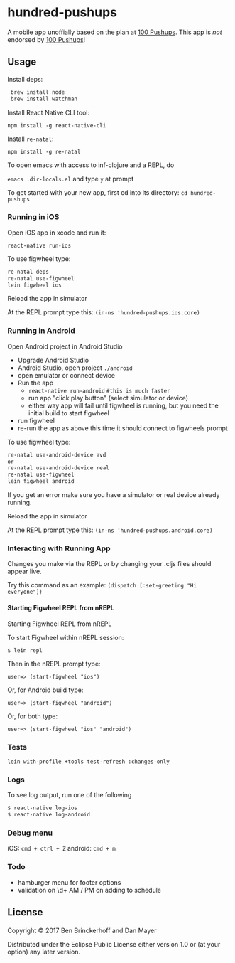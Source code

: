 # hundred-pushups

A mobile app unoffially based on the plan at [100 Pushups](http://www.100pushups.com). This app is *not* endorsed by [100 Pushups](http://www.100pushups.com)!

## Usage

Install deps:

```bash
 brew install node
 brew install watchman
```

Install React Native CLI tool:

`npm install -g react-native-cli`

Install `re-natal`:

`npm install -g re-natal`

To open emacs with access to inf-clojure and a REPL, do

`emacs .dir-locals.el` and type `y` at prompt

To get started with your new app, first cd into its directory:
`cd hundred-pushups`


### Running in iOS
Open iOS app in xcode and run it:

`react-native run-ios`

To use figwheel type:

```bash
re-natal deps
re-natal use-figwheel
lein figwheel ios
```

Reload the app in simulator

At the REPL prompt type this:
`(in-ns 'hundred-pushups.ios.core)`


### Running in Android

Open Android project in Android Studio

* Upgrade Android Studio
* Android Studio, open project `./android`
* open emulator or connect device
* Run the app
  * `react-native run-android` `#this is much faster` 
  * run app "click play button" (select simulator or device)
  * either way app will fail until figwheel is running, but you need the initial build to start figwheel
* run figwheel
* re-run the app as above this time it should connect to figwheels prompt

To use figwheel type:

```bash
re-natal use-android-device avd
or
re-natal use-android-device real
re-natal use-figwheel
lein figwheel android
```

If you get an error make sure you have a simulator or real device already running.

Reload the app in simulator

At the REPL prompt type this:
`(in-ns 'hundred-pushups.android.core)`

### Interacting with Running App

Changes you make via the REPL or by changing your .cljs files should appear live.

Try this command as an example:
`(dispatch [:set-greeting "Hi everyone"])`


#### Starting Figwheel REPL from nREPL

Starting Figwheel REPL from nREPL

To start Figwheel within nREPL session:

`$ lein repl`

Then in the nREPL prompt type:

`user=> (start-figwheel "ios")`

Or, for Android build type:

`user=> (start-figwheel "android")`

Or, for both type:

`user=> (start-figwheel "ios" "android")`

### Tests

`lein with-profile +tools test-refresh :changes-only`

### Logs

To see log output, run one of the following


```bash
$ react-native log-ios
$ react-native log-android
```

### Debug menu

iOS: `cmd + ctrl + Z`
android: `cmd + m`

### Todo

* hamburger menu for footer options
* validation on \d+ AM / PM on adding to schedule

## License

####

Copyright © 2017 Ben Brinckerhoff and Dan Mayer

Distributed under the Eclipse Public License either version 1.0 or (at
your option) any later version.
